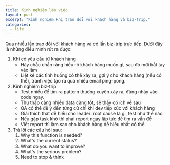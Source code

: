 ```yaml
---
title: Kinh nghiệm làm việc
layout: post
excerpt: "Kinh nghiệm khi trao đổi với khách hàng và biz-trip."
categories:
  - life
---
```


Qua nhiều lần trao đổi với khách hàng và có lần biz-trip trực tiếp. Dưới đây là những điều mình rút ra được:
1. Khi có yêu cầu từ khách hàng
   - Hãy chắc chắn rằng hiểu rõ khách hàng muốn gì, sau đó mới bắt tay vào làm
   - Liệt kê các tình huống có thể xảy ra, gợi ý cho khách hàng (nếu có thể), tránh việc tạo ra quá nhiều email ping-pong.
2. Kinh nghiệm biz-trip
   - Test nhiều để tìm ra pattern thường xuyên xảy ra, đừng nhảy vào code ngay.
   - Thu thập càng nhiều data càng tốt, sẽ thấy có ích về sau 
   - QA có thể để ý đến từng cử  chỉ khi dev tiếp xúc với khách hàng
   - Giải thích thật dễ hiểu cho leader: root cause là gì, test như thế nào
   - Nếu gặp task khó thì phải report ngay lập tức để tìm ra vấn đề
   - Viết report thì làm sao cho khách hàng dễ hiểu nhất có thể.
3. Trả lời các câu hỏi sau:
   1. Why this function is needed?
   2. What's the current status?
   3. What do you want to improve?
   4. What's the serious problem?
   5. Need to stop & think